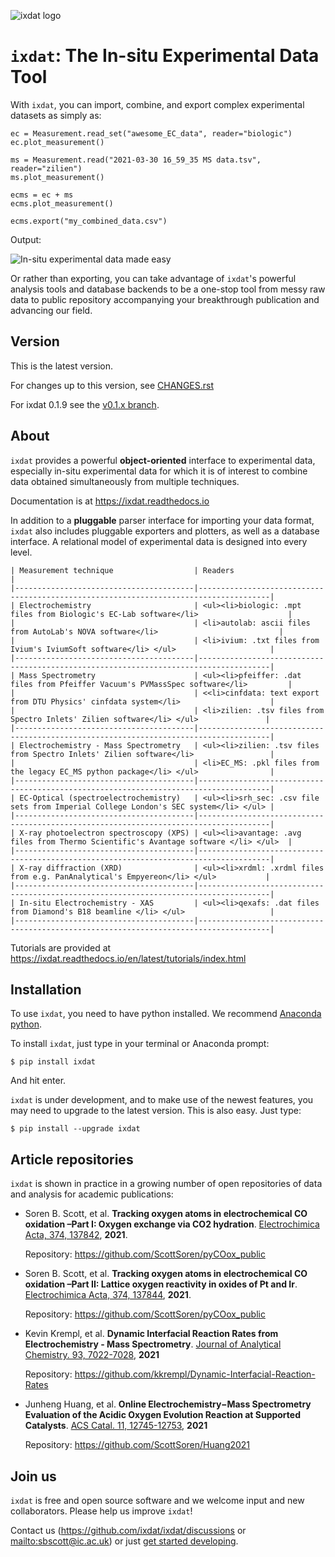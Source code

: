 ![ixdat logo](./docs/source/figures/logo.svg "ixdat logo")

# `ixdat`: The In-situ Experimental Data Tool

With `ixdat`, you can import, combine, and export complex experimental datasets
as simply as:

```{code-block} py
ec = Measurement.read_set("awesome_EC_data", reader="biologic")
ec.plot_measurement()

ms = Measurement.read("2021-03-30 16_59_35 MS data.tsv", reader="zilien")
ms.plot_measurement()

ecms = ec + ms
ecms.plot_measurement()

ecms.export("my_combined_data.csv")
```

Output:

![In-situ experimental data made easy](./docs/source/figures/ixdat_example_figures.png "EC + MS demo")

Or rather than exporting, you can take advantage of `ixdat`'s powerful analysis
tools and database backends to be a one-stop tool from messy raw data to public
repository accompanying your breakthrough publication and advancing our field.

## Version

This is the latest version.

For changes up to this version, see [CHANGES.rst](https://github.com/ixdat/ixdat/blob/main/CHANGES.rst)

For ixdat 0.1.9 see the [v0.1.x branch](https://github.com/ixdat/ixdat/tree/v0.1.x).

## About

`ixdat` provides a powerful **object-oriented** interface to experimental data, especially in-situ experimental data for which it is of interest to combine data obtained simultaneously from multiple techniques.

Documentation is at <https://ixdat.readthedocs.io>

In addition to a **pluggable** parser interface for importing your data format, `ixdat` also includes
pluggable exporters and plotters, as well as a database interface. A relational model of experimental data is
designed into every level.

    | Measurement technique                  | Readers                                                                              |
    |----------------------------------------|--------------------------------------------------------------------------------------|
    | Electrochemistry                       | <ul><li>biologic: .mpt files from Biologic's EC-Lab software</li>                    |
    |                                        | <li>autolab: ascii files from AutoLab's NOVA software</li>                           |
    |                                        | <li>ivium: .txt files from Ivium's IviumSoft software</li> </ul>                     |
    |----------------------------------------|--------------------------------------------------------------------------------------|
    | Mass Spectrometry                      | <ul><li>pfeiffer: .dat files from Pfeiffer Vacuum's PVMassSpec software</li>         |
    |                                        | <<li>cinfdata: text export from DTU Physics' cinfdata system</li>                    |
    |                                        | <li>zilien: .tsv files from Spectro Inlets' Zilien software</li> </ul>               |
    |----------------------------------------|--------------------------------------------------------------------------------------|
    | Electrochemistry - Mass Spectrometry   | <ul><li>zilien: .tsv files from Spectro Inlets' Zilien software</li>                 |
    |                                        | <li>EC_MS: .pkl files from the legacy EC_MS python package</li> </ul>                |
    |----------------------------------------|--------------------------------------------------------------------------------------|
    | EC-Optical (spectroelectrochemistry)   | <ul><li>srh_sec: .csv file sets from Imperial College London's SEC system</li> </ul> |
    |----------------------------------------|--------------------------------------------------------------------------------------|
    | X-ray photoelectron spectroscopy (XPS) | <ul><li>avantage: .avg files from Thermo Scientific's Avantage software </li> </ul>  |
    |----------------------------------------|--------------------------------------------------------------------------------------|
    | X-ray diffraction (XRD)                | <ul><li>xrdml: .xrdml files from e.g. PanAnalytical's Empyereon</li> </ul>           |
    |----------------------------------------|--------------------------------------------------------------------------------------|
    | In-situ Electrochemistry - XAS         | <ul><li>qexafs: .dat files from Diamond's B18 beamline </li> </ul>                   |
    |----------------------------------------|--------------------------------------------------------------------------------------|

Tutorials are provided at <https://ixdat.readthedocs.io/en/latest/tutorials/index.html>

## Installation

To use `ixdat`, you need to have python installed. We recommend
[Anaconda python](https://www.anaconda.com/products/individual).

To install `ixdat`, just type in your terminal or Anaconda prompt:

```console
$ pip install ixdat
```

And hit enter.

`ixdat` is under development, and to make use of the newest features,
you may need to upgrade to the latest version. This is also easy. Just type:

```console
$ pip install --upgrade ixdat
```

## Article repositories

`ixdat` is shown in practice in a growing number of open repositories of data and analysis
for academic publications:

- Soren B. Scott, et al. **Tracking oxygen atoms in electrochemical CO oxidation –Part I: Oxygen exchange via CO2 hydration**. [Electrochimica Acta, 374, 137842](https://doi.org/10.1016/j.electacta.2021.137842), **2021**.

  Repository: <https://github.com/ScottSoren/pyCOox_public>

- Soren B. Scott, et al. **Tracking oxygen atoms in electrochemical CO oxidation –Part II: Lattice oxygen reactivity in oxides of Pt and Ir**. [Electrochimica Acta, 374, 137844](https://doi.org/10.1016/j.electacta.2021.137844), **2021**.

  Repository: <https://github.com/ScottSoren/pyCOox_public>

- Kevin Krempl, et al. **Dynamic Interfacial Reaction Rates from Electrochemistry - Mass Spectrometry**. [Journal of Analytical Chemistry. 93, 7022-7028](https://doi.org/10.1021/acs.analchem.1c00110), **2021**

  Repository: <https://github.com/kkrempl/Dynamic-Interfacial-Reaction-Rates>

- Junheng Huang, et al. **Online Electrochemistry−Mass Spectrometry Evaluation of the Acidic Oxygen Evolution Reaction at Supported Catalysts**. [ACS Catal. 11, 12745-12753](https://doi.org/10.1021/acscatal.1c03430), **2021**

  Repository: <https://github.com/ScottSoren/Huang2021>

## Join us

`ixdat` is free and open source software and we welcome input and new collaborators. Please help us improve `ixdat`!

Contact us (<https://github.com/ixdat/ixdat/discussions> or <mailto:sbscott@ic.ac.uk>) or just
[get started developing](https://ixdat.readthedocs.io/en/latest/developing/index.html).
